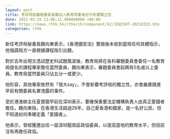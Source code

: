 ```yaml
---
layout: post
title: 考評局指審題委員會雖加入教育局委員但不影響獨立性
date: 2021-03-25 13:08:11.000000000 +08:00
link: https://news.rthk.hk/rthk/ch/component/k2/1582507-20210325.htm
categories: rthk
---
```


新任考評局秘書長魏向東表示，《香港國安法》實施後未收到當局任何具體指示，他強調局方一直根據課程指引出題。

對於去年出現文憑試歷史科試題風波後，教育局將在各科審題委員會委任一名教育局提名的課程專家擔任當然委員，魏向東表示，審題委員會起碼有5名或以上委員，教育局當然委員只佔五分一或更少。

他形容，其他專家依然有「很大say」，不會影響考評局的獨立性，亦會嚴肅跟進早前有關委員名單洩露的事件。

至於港澳辦主任夏寶龍早前在深圳表示，要確保重要法定機構負責人由真正愛國者擔任，魏向東指，在香港生活超過26年，自己愛香港和國家，是一名好公民，但不知道如何準確定義「愛國者」。

他表示，曾經獲邀出任一屆深圳龍崗區政協委員，以提高當地的教育水平，但目前沒有再擔任政協。
